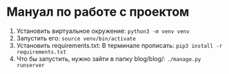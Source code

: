 ﻿# Мануал по работе с проектом
1. Установить виртуальное окружение:
`python3 -m venv venv`
2. Запустить его:
`source venv/bin/activate`
3. Установить requirements.txt:
В терминале прописать: `pip3 install -r requirements.txt`
4. Что бы запустить, нужно зайти в папку blog/blog/:
`./manage.py runserver`
